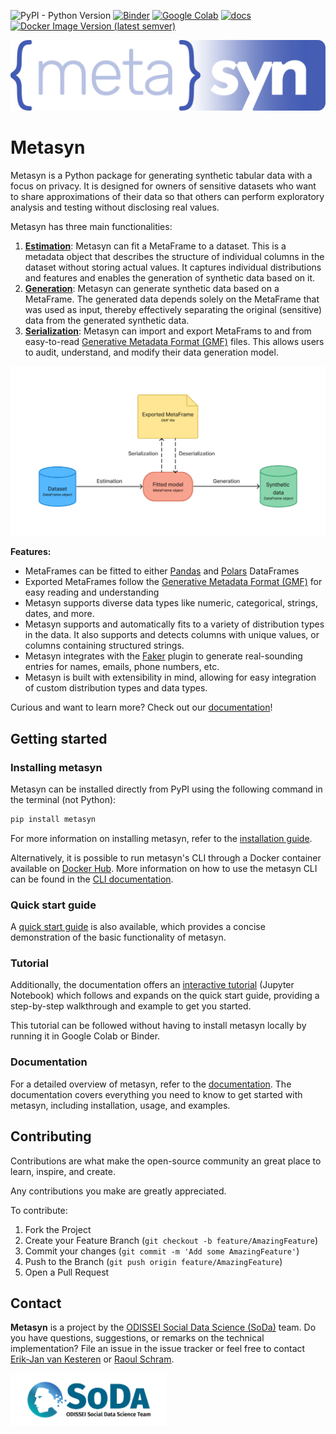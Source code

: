 ![PyPI - Python Version](https://img.shields.io/pypi/pyversions/metasyn)
[![Binder](https://mybinder.org/badge_logo.svg)](https://mybinder.org/v2/gh/sodascience/metasyn/HEAD?labpath=examples%2Fgetting_started.ipynb)
[![Google Colab](https://colab.research.google.com/assets/colab-badge.svg)](https://colab.research.google.com/github/sodascience/metasyn/blob/main/examples/getting_started.ipynb)
[![docs](https://readthedocs.org/projects/metasyn/badge/?version=latest)](https://metasyn.readthedocs.io/en/latest/index.html)
[![Docker Image Version (latest semver)](https://img.shields.io/docker/v/sodateam/metasyn?logo=docker&label=docker&color=blue)](https://hub.docker.com/r/sodateam/metasyn)

![Metasyn Logo](docs/source/images/logos/blue.svg)

# Metasyn
Metasyn is a Python package for generating synthetic tabular data with a focus on privacy. It is designed for owners of sensitive datasets who want to share approximations of their data so that others can perform exploratory analysis and testing without disclosing real values.

Metasyn has three main functionalities:

1. **[Estimation](https://metasynth.readthedocs.io/en/latest/usage/generating_metaframes.html)**: Metasyn can fit a MetaFrame to a dataset. This is a metadata object that describes the structure of individual columns in the dataset without storing actual values. It captures individual distributions and features and enables the generation of synthetic data based on it.
2. **[Generation](https://metasynth.readthedocs.io/en/latest/usage/generating_synthetic_data.html)**: Metasyn can generate synthetic data based on a MetaFrame. The generated data depends solely on the MetaFrame that was used as input, thereby effectively separating the original (sensitive) data from the generated synthetic data.
3. **[Serialization](https://metasynth.readthedocs.io/en/latest/usage/exporting_metaframes.html)**: Metasyn can import and export MetaFrams to and from easy-to-read [Generative Metadata Format (GMF)](https://metasyn.readthedocs.io/en/latest/developer/GMF.html) files. This allows users to audit, understand, and modify their data generation model.

![Metasyn Pipeline](docs/source/images/pipeline_basic.png)

**Features:**
- MetaFrames can be fitted to either [Pandas](https://pandas.pydata.org/) and [Polars](https://pola.rs/) DataFrames
- Exported MetaFrames follow the [Generative Metadata Format (GMF)](https://metasyn.readthedocs.io/en/latest/developer/GMF.html) for easy reading and understanding
- Metasyn supports diverse data types like numeric, categorical, strings, dates, and more.
- Metasyn supports and automatically fits to a variety of distribution types in the data. It also supports and detects columns with unique values, or columns containing structured strings.
- Metasyn integrates with the [Faker](https://faker.readthedocs.io/en/master/) plugin to generate real-sounding entries for names, emails, phone numbers, etc. 
- Metasyn is built with extensibility in mind, allowing for easy integration of custom distribution types and data types.

Curious and want to learn more? Check out our [documentation](https://metasyn.readthedocs.io/en/latest/index.html)!

## Getting started
### Installing metasyn
Metasyn can be installed directly from PyPI using the following command in the terminal (not Python):

```sh
pip install metasyn
```

For more information on installing metasyn, refer to the [installation guide](https://metasyn.readthedocs.io/en/latest/usage/installation.html).

Alternatively, it is possible to run metasyn's CLI through a Docker container available on [Docker Hub](https://hub.docker.com/r/sodateam/metasyn). More information on how to use the metasyn CLI can be found in the [CLI documentation](https://metasyn.readthedocs.io/en/latest/usage/cli.html).

### Quick start guide
A [quick start guide](https://metasyn.readthedocs.io/en/latest/usage/quick_start.html) is also available, which provides a concise demonstration of the basic functionality of metasyn. 

### Tutorial
Additionally, the documentation offers an [interactive tutorial](https://metasyn.readthedocs.io/en/latest/usage/interactive_tutorials.html) (Jupyter Notebook) which follows and expands on the quick start guide, providing a step-by-step walkthrough and example to get you started. 

This tutorial can be followed without having to install metasyn locally by running it in Google Colab or Binder.

### Documentation
For a detailed overview of metasyn, refer to the [documentation](https://metasyn.readthedocs.io/en/latest/index.html). The documentation covers everything you need to know to get started with metasyn, including installation, usage, and examples.

<!-- CONTRIBUTING -->
## Contributing
Contributions are what make the open-source community an great place to learn, inspire, and create.

Any contributions you make are greatly appreciated.

To contribute:
1. Fork the Project
2. Create your Feature Branch (`git checkout -b feature/AmazingFeature`)
3. Commit your changes (`git commit -m 'Add some AmazingFeature'`)
4. Push to the Branch (`git push origin feature/AmazingFeature`)
5. Open a Pull Request


<!-- CONTACT -->
## Contact
**Metasyn** is a project by the [ODISSEI Social Data Science (SoDa)](https://odissei-data.nl/nl/soda/) team.
Do you have questions, suggestions, or remarks on the technical implementation? File an issue in the issue tracker or feel free to contact [Erik-Jan van Kesteren](https://github.com/vankesteren) or [Raoul Schram](https://github.com/qubixes).

<img src="docs/source/images/logos/soda.png" alt="SoDa logo" width="250px"/> 
